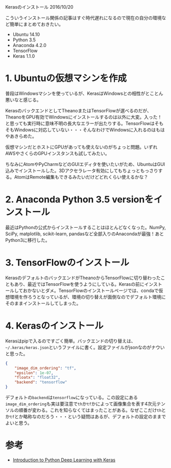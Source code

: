 Kerasのインストール
2016/10/20

こういうインストール関係の記事はすぐ時代遅れになるので現在の自分の環境など簡単にまとめておきたい。

- Ubuntu 14.10
- Python 3.5
- Anaconda 4.2.0
- TensorFlow
- Keras 1.1.0

# 1. Ubuntuの仮想マシンを作成

普段はWindowsマシンを使っているが、KerasはWindowsとの相性がとことん悪いなと感じる。

KerasのバックエンドとしてTheanoまたはTensorFlowが選べるのだが、TheanoをGPU有効でWindowsにインストールするのは以外に大変。入った！と思っても実行時に意味不明の長大なエラーが出たりする。TensorFlowはそもそもWindowsに対応していない・・・そんなわけでWindowsに入れるのはもはやあきらめた。

仮想マシンだとホストにGPUがあっても使えないのがちょっと問題。いずれAWSやさくらのGPUインスタンスも試してみたい。

ちなみにAtomやPyCharmなどのGUIエディタを使いたいがため、UbuntuはGUI込みでインストールした。3Dアクセラレータ有効にしてもちょっともっさりする。AtomはRemote編集もできるみたいだけどどれくらい使えるかな？

# 2. Anaconda Python 3.5 versionをインストール

最近はPythonの公式からインストールすることはほとんどなくなった。NumPy, SciPy, matplotlib, scikit-learn, pandasなど全部入りのAnacondaが最強！あとPython3に移行した。

# 3. TensorFlowのインストール

KerasのデフォルトのバックエンドがTheanoからTensorFlowに切り替わったこともあり、最近ではTensorFlowを使うようにしている。Kerasの前にインストールしておかないとダメ。TensorFlowのインストールページでは、condaで仮想環境を作ろうとなっているが、環境の切り替えが面倒なのでデフォルト環境にそのままインストールしてしまった。

# 4. Kerasのインストール

Kerasはpipで入るのですごく簡単。バックエンドの切り替えは、`~/.keras/keras.json`というファイルに書く。設定ファイルがjsonなのがナウいと思った。

```json
{
    "image_dim_ordering": "tf",
    "epsilon": 1e-07,
    "floatx": "float32",
    "backend": "tensorflow"
}
```

デフォルトの`backend`は`tensorflow`になっている。この設定にある`image_dim_ordering`も実は要注意で`th`か`tf`かによって画像集合を表す4次元テンソルの順番が変わる。これを知らなくてはまったことがある。なぜここだけ`th`とか`tf`とか略称なのだろう・・・という疑問はあるが、デフォルトの設定のままでよいと思う。

# 参考

- [Introduction to Python Deep Learning with Keras](http://machinelearningmastery.com/introduction-python-deep-learning-library-keras/)
